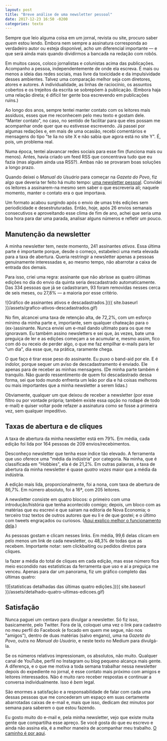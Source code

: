 ```yaml
---
layout: post
title: "Breve análise de uma newsletter pessoal"
date: 2017-12-23 16:50 -0200
categories: texto
---
```

Sempre que leio alguma coisa em um jornal, revista ou site, procuro saber _quem_ estou lendo. Embora nem sempre a assinatura corresponda ao verdadeiro autor ou esteja disponível, acho um diferencial importante — e que será ainda mais quando dividirmos a bancada na redação com robôs.

Em muitos casos, coloco jornalistas e colunistas acima das publicações. Acompanho a pessoa, independentemente de onde ela escreva. É mais ou menos a ideia das redes sociais, mas livre da toxicidade e da impulsividade desses ambientes. Talvez uma comparação melhor seja com diretores, atores e autores. A individualidade, as linhas de raciocínio, os assuntos cobertos e os trejeitos da escrita se sobrepõem à publicação. (Embora haja uma relação direta; é difícil ter gente boa escrevendo em publicações ruins.)

Ao longo dos anos, sempre tentei manter contato com os leitores mais assíduos, esses que me reconhecem pelo meu texto e gostam dele. "Manter contato", no caso, no sentido de facilitar para que eles possam me acompanhar onde quer que eu estivesse escrevendo. Já passei por algumas redações e, em mais de uma ocasião, recebi comentários e mensagens do tipo "te lia no site X e não sabia que agora está no site Y". É, pois, um problema real.

Numa época, tentei alavancar redes sociais para esse fim (funciona mais ou menos). Antes, havia criado um feed RSS que concentrava tudo que eu fazia (mas alguém ainda usa RSS?). Ambas não se provaram boas soluções a longo prazo.

Quando deixei o _Manual do Usuário_ para começar na _Gazeta do Povo_, fiz algo que deveria ter feito há muito tempo: [uma newsletter pessoal](https://newsletter.ghed.in). Convidei os leitores a assinarem-na mesmo sem saber o que escreveria ali; naquele momento, manter o contato era o que importava.

Um formato acabou surgindo após o envio de umas três edições sem periodicidade e desestruturadas. Então, hoje, após 26 envios semanais consecutivos e aproveitando esse clima de fim de ano, achei que seria uma boa hora para dar uma parada, analisar alguns números e refletir um pouco.

## Manutenção da newsletter

A minha newsletter tem, neste momento, 241 assinantes _ativos_. Essa última parte é importante porque, desde o começo, estabeleci uma meta elevada para a taxa de abertura. Queria restringir a newsletter apenas a pessoas genuinamente interessadas e, ao mesmo tempo, não abarrotar a caixa de entrada dos demais.

Para isso, criei uma regra: assinante que não abrisse as quatro últimas edições no dia do envio da quinta seria descadastrado automaticamente. Das 334 pessoas que já se cadastraram, 93 foram removidas nesses cerca de seis meses, ou 27,8% — a maioria por esse critério.

![Gráfico de assinantes ativos e descadastrados.]({{ site.baseurl }}/assets/grafico-ativos-descadastrados.gif)

No fim, alcancei uma taxa de retenção alta, de 72,2%, com um esforço mínimo da minha parte e, importante, sem qualquer chateação para o (ex-)assinante. Nunca enviei um e-mail dando ultimato para os que me ignoravam. Eu também assino newsletters e sei que, às vezes, bate uma preguiça de ler e as edições começam a se acumular e, mesmo assim, fico com dó ou receio de perder algo, o que me faz empilhar e-mails para ler "um dia", dia esse que, na prática, raramente chega.

O que faço é tirar esse peso do assinante. Eu puxo o band-aid por ele. E é indolor, porque sequer um aviso de descadastramento é enviado. Ele apenas para de receber as minhas mensagens. (De minha parte também é tranquilo. Não guardo ressentimento de quem foi descadastrado dessa forma, sei que todo mundo enfrenta um leão por dia e há coisas melhores ou mais importantes que a minha newsletter a serem lidas.)

Obviamente, qualquer um que deixou de receber a newsletter (por esse filtro ou por vontade própria; também existe essa opção no rodapé de todo e-mail) e quiser voltar pode refazer a assinatura como se fosse a primeira vez, sem qualquer impeditivo.

## Taxas de abertura e de cliques

A taxa de abertura da minha newsletter está em 79%. Em média, cada edição foi lida por 164 pessoas de 209 envios/recebimentos.

Desconheço newsletter que tenha esse índice tão elevado. A ferramenta que uso oferece uma "média da indústria" por categoria. Na minha, que é classificada em "Hobbies", ela é de 21,2%. Em outras palavras, a taxa de abertura da minha newsletter é quase _quatro vezes_ maior que a média da indústria.

A edição mais lida, proporcionalmente, foi a nona, com taxa de abertura de 86,7%. Em número absoluto, foi a 16ª, com 205 leitores.

A newsletter consiste em quatro blocos: o primeiro com uma introdução/história que tenha acontecido comigo; depois, um bloco com as matérias que eu escrevi e que saíram na editoria de Nova Economia; o terceiro traz textos de outros autores que eu li e de que gostei; e o último com tweets engraçados ou curiosos. ([Aqui explico melhor o funcionamento dela](https://medium.com/@ghedin/a-minha-newsletter-fc799511dfbd).)

As pessoas gostam e clicam nesses links. Em média, 99,6 delas clicam em pelo menos um link de cada newsletter, ou 48,3% de todas que as recebem. Importante notar: sem clickbaiting ou pedidos diretos para cliques.

Ia fazer a média do total de cliques em cada edição, mas esse número fica meio escondido nas estatísticas da ferramenta que uso e aí a preguiça me venceu. Apenas para dar um panorama, fiz um gráfico completo das últimas quatro:

![Estatísticas detalhadas das últimas quatro edições.]({{ site.baseurl }}/assets/detalhado-quatro-ultimas-edicoes.gif)

## Satisfação

Nunca paguei um centavo para divulgar a newsletter. Só fiz isso, basicamente, pelo Twitter. Fora de lá, coloquei uma vez o link para cadastro no meu perfil do Facebook (e focado em quem me segue, não nos "amigos"), dentro de duas matérias (salvo engano), uma na _Gazeta do Povo_, outra no _Manual do Usuário_, e neste texto no Medium para divulgá-la.

Se os números relativos impressionam, os absolutos, não muito. Qualquer canal de YouTube, perfil no Instagram ou blog pequeno alcança mais gente. A diferença, e o que me motiva a toda semana trabalhar nessa newsletter depois do expediente no jornal, é esse contato mais próximo com amigos e leitores interessados. Não é muito raro receber respostas e continuar a conversa individualmente. Isso é _bem_ legal.

São enormes a satisfação e a responsabilidade de falar com cada uma dessas pessoas que me concederam um espaço em suas certamente abarrotadas caixas de e-mail e, mais que isso, dedicam dez minutos por semana para saberem o que estou fazendo.

Eu gosto muito do e-mail e, pela minha newsletter, vejo que existe muita gente que compartilha esse apreço. Se você gosta do que eu escrevo e ainda não assina ela, é a melhor maneira de acompanhar meu trabalho. [O caminho é por aqui](https://newsletter.ghed.in).
